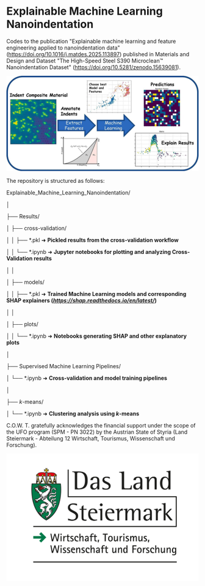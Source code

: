 # Explainable Machine Learning Nanoindentation
Codes to the publication "Explainable machine learning and feature engineering applied to nanoindentation data"  (https://doi.org/10.1016/j.matdes.2025.113897)  published in Materials and Design and Dataset "The High-Speed Steel S390 Microclean™ Nanoindentation Dataset" (https://doi.org/10.5281/zenodo.15639081).

![Graphical_Abstract](./Graphical_Abstract.jpg)


The repository is structured as follows:

Explainable_Machine_Learning_Nanoindentation/

│

├── Results/

│   ├── cross-validation/

│   │   ├── *.pkl         ➜ **Pickled results from the cross-validation workflow**

│   │   └── *.ipynb       ➜ **Jupyter notebooks for plotting and analyzing Cross-Validation results**

│   │ 

│   ├── models/

│   │   ├── *.pkl         ➜ **Trained Machine Learning models and corresponding SHAP explainers (*https://shap.readthedocs.io/en/latest/*)**

│   │

│   ├── plots/

│   │   └── *.ipynb       ➜ **Notebooks generating SHAP and other explanatory plots**

│

├── Supervised Machine Learning Pipelines/

│   └── *.ipynb           ➜ **Cross-validation and model training pipelines**

│

├── *k*-means/

│    └── *.ipynb          ➜ **Clustering analysis using *k*-means**

C.O.W. T. gratefully acknowledges the financial support under the scope of the UFO program (SPM - PN 3022) by the Austrian State of Styria (Land Steiermark - Abteilung 12 Wirtschaft, Tourismus, Wissenschaft und Forschung). 

![Graphical_Abstract](./Logo.jpg)
    













